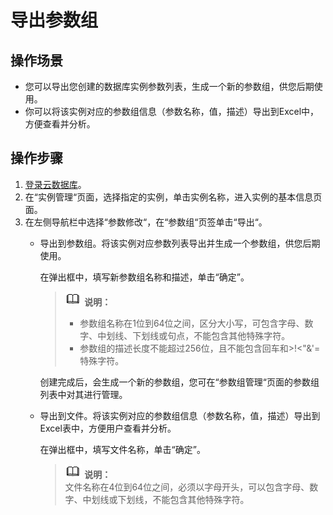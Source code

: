# 导出参数组<a name="rds_10_0042"></a>

## 操作场景<a name="rds_08_0042_section2406221536"></a>

-   您可以导出您创建的数据库实例参数列表，生成一个新的参数组，供您后期使用。
-   你可以将该实例对应的参数组信息（参数名称，值，描述）导出到Excel中，方便查看并分析。

## 操作步骤<a name="rds_08_0042_section1472455119616"></a>

1.  [登录云数据库](https://support.huaweicloud.com/qs-rds/rds_login.html)。
2.  在“实例管理“页面，选择指定的实例，单击实例名称，进入实例的基本信息页面。
3.  在左侧导航栏中选择“参数修改“，在“参数组“页签单击“导出“。
    -   导出到参数组。将该实例对应参数列表导出并生成一个参数组，供您后期使用。

        在弹出框中，填写新参数组名称和描述，单击“确定”。

        >![](public_sys-resources/icon-note.gif) **说明：**   
        >-   参数组名称在1位到64位之间，区分大小写，可包含字母、数字、中划线、下划线或句点，不能包含其他特殊字符。  
        >-   参数组的描述长度不能超过256位，且不能包含回车和\>!<"&'=特殊字符。  

        创建完成后，会生成一个新的参数组，您可在“参数组管理“页面的参数组列表中对其进行管理。

    -   导出到文件。将该实例对应的参数组信息（参数名称，值，描述）导出到Excel表中，方便用户查看并分析。

        在弹出框中，填写文件名称，单击“确定”。

        >![](public_sys-resources/icon-note.gif) **说明：**   
        >文件名称在4位到64位之间，必须以字母开头，可以包含字母、数字、中划线或下划线，不能包含其他特殊字符。  



